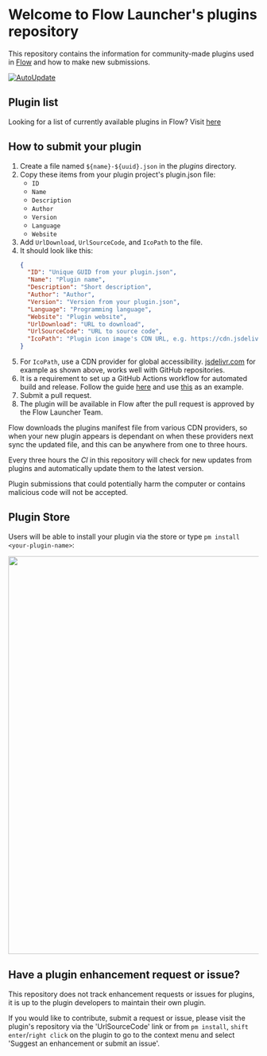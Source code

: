 # Welcome to Flow Launcher's plugins repository

This repository contains the information for community-made plugins used in [Flow](https://github.com/Flow-Launcher/Flow.Launcher) and how to make new submissions.

[![AutoUpdate](https://github.com/Flow-Launcher/Flow.Launcher.PluginsManifest/actions/workflows/updater.yaml/badge.svg?branch=plugin_api_v2)](https://github.com/Flow-Launcher/Flow.Launcher.PluginsManifest/actions/workflows/updater.yaml)

## Plugin list

Looking for a list of currently available plugins in Flow? Visit [here](https://flow-launcher.github.io/docs/#/plugins)

## How to submit your plugin

1. Create a file named `${name}-${uuid}.json` in the _plugins_ directory.
2. Copy these items from your plugin project's plugin.json file:
   - `ID`
   - `Name`
   - `Description`
   - `Author`
   - `Version`
   - `Language`
   - `Website`
3. Add `UrlDownload`, `UrlSourceCode`, and `IcoPath` to the file.
4. It should look like this:
   ```json
   {
     "ID": "Unique GUID from your plugin.json",  
     "Name": "Plugin name",
     "Description": "Short description",
     "Author": "Author",
     "Version": "Version from your plugin.json",
     "Language": "Programming language",
     "Website": "Plugin website",
     "UrlDownload": "URL to download",
     "UrlSourceCode": "URL to source code",
     "IcoPath": "Plugin icon image's CDN URL, e.g. https://cdn.jsdelivr.net/gh/Flow-Launcher/Flow.Launcher/Plugins/Flow.Launcher.Plugin.Explorer/Images/explorer.png"
   }
   ```
5. For `IcoPath`, use a CDN provider for global accessibility. [jsdelivr.com](https://www.jsdelivr.com/) for example as shown above, works well with GitHub repositories.
6. It is a requirement to set up a GitHub Actions workflow for automated build and release. Follow the guide [here](https://www.flowlauncher.com/docs/#/py-setup-project?id=_1-add-github-workflow) and use [this](https://github.com/Flow-Launcher/Flow.Launcher.Plugin.HelloWorldPython/blob/main/.github/workflows/Publish%20Release.yml) as an example.
7. Submit a pull request.
8. The plugin will be available in Flow after the pull request is approved by the Flow Launcher Team.

Flow downloads the plugins manifest file from various CDN providers, so when your new plugin appears is dependant on when these providers next sync the updated file, and this can be anywhere from one to three hours.

Every three hours the *CI* in this repository will check for new updates from plugins and automatically update them to the latest version. 

Plugin submissions that could potentially harm the computer or contains malicious code will not be accepted.

## Plugin Store

Users will be able to install your plugin via the store or type `pm install <your-plugin-name>`:
<p align="center"><img src="https://user-images.githubusercontent.com/6903107/207155616-d559f0d2-ee95-4072-a7bc-3ffcc2faec27.png" width="800"></p>

## Have a plugin enhancement request or issue?

This repository does not track enhancement requests or issues for plugins, it is up to the plugin developers to maintain their own plugin.

If you would like to contribute, submit a request or issue, please visit the plugin's repository via the 'UrlSourceCode' link or from `pm install`, `shift enter`/`right click` on the plugin to go to the context menu and select 'Suggest an enhancement or submit an issue'.
